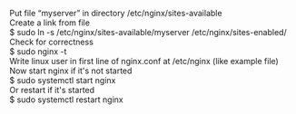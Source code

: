 Put file “myserver” in  directory /etc/nginx/sites-available\
Create a link from file\
$ sudo ln -s /etc/nginx/sites-available/myserver /etc/nginx/sites-enabled/\
Check for correctness\
$ sudo nginx -t\
Write linux user in first line of nginx.conf at /etc/nginx (like example file)\
Now start nginx if it's not started\
$ sudo systemctl start nginx\
Or restart if it's started\
$ sudo systemctl restart nginx
